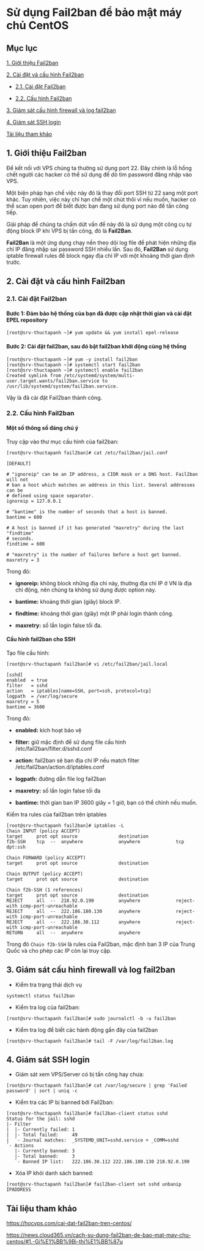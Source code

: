 # Sử dụng Fail2ban để bảo mật máy chủ CentOS

## Mục lục

[1. Giới thiệu Fail2ban](https://github.com/quanganh1996111/Linux-Tutorial/blob/master/Linux-Onjob%20Trainning/Fail2ban_with_CentOS7.md#1-gi%E1%BB%9Bi-thi%E1%BB%87u-fail2ban)

[2. Cài đặt và cấu hình Fail2ban](https://github.com/quanganh1996111/Linux-Tutorial/blob/master/Linux-Onjob%20Trainning/Fail2ban_with_CentOS7.md#2-c%C3%A0i-%C4%91%E1%BA%B7t-v%C3%A0-c%E1%BA%A5u-h%C3%ACnh-fail2ban)

- [2.1. Cài đặt Fail2ban](https://github.com/quanganh1996111/Linux-Tutorial/blob/master/Linux-Onjob%20Trainning/Fail2ban_with_CentOS7.md#21-c%C3%A0i-%C4%91%E1%BA%B7t-fail2ban)

- [2.2. Cấu hình Fail2ban](https://github.com/quanganh1996111/Linux-Tutorial/blob/master/Linux-Onjob%20Trainning/Fail2ban_with_CentOS7.md#22-c%E1%BA%A5u-h%C3%ACnh-fail2ban)

[3. Giám sát cấu hình firewall và log fail2ban](https://github.com/quanganh1996111/Linux-Tutorial/blob/master/Linux-Onjob%20Trainning/Fail2ban_with_CentOS7.md#3-gi%C3%A1m-s%C3%A1t-c%E1%BA%A5u-h%C3%ACnh-firewall-v%C3%A0-log-fail2ban)

[4. Giám sát SSH login](https://github.com/quanganh1996111/Linux-Tutorial/blob/master/Linux-Onjob%20Trainning/Fail2ban_with_CentOS7.md#4-gi%C3%A1m-s%C3%A1t-ssh-login)

[Tài liệu tham khảo](https://github.com/quanganh1996111/Linux-Tutorial/blob/master/Linux-Onjob%20Trainning/Fail2ban_with_CentOS7.md#t%C3%A0i-li%E1%BB%87u-tham-kh%E1%BA%A3o)

## 1. Giới thiệu Fail2ban

Để kết nối với VPS chúng ta thường sử dụng port 22. Đây chính là lỗ hổng chết người các hacker có thể sử dụng để dò tìm password đăng nhập vào VPS.

Một biện pháp hạn chế việc này đó là thay đổi port SSH từ 22 sang một port khác. Tuy nhiên, việc này chỉ hạn chế một chút thôi vì nếu muốn, hacker có thể scan open port để biết được bạn đang sử dụng port nào để tấn công tiếp.

Giải pháp để chúng ta chấm dứt vấn đề này đó là sử dụng một công cụ tự động block IP khi VPS bị tấn công, đó là **Fail2Ban**.

**Fail2Ban** là một ứng dụng chạy nền theo dõi log file để phát hiện những địa chỉ IP đăng nhập sai password SSH nhiều lần. Sau đó, **Fail2Ban** sử dụng iptable firewall rules để block ngay địa chỉ IP với một khoảng thời gian định trước.

## 2. Cài đặt và cấu hình Fail2ban

### 2.1. Cài đặt Fail2ban

#### Bước 1: Đảm bảo hệ thống của bạn đã được cập nhật thời gian và cài đặt EPEL repository

`[root@srv-thuctapanh ~]# yum update && yum install epel-release`

#### Bước 2: Cài đặt fail2ban, sau đó bật fail2ban khởi động cùng hệ thống

```
[root@srv-thuctapanh ~]# yum -y install fail2ban
[root@srv-thuctapanh ~]# systemctl start fail2ban
[root@srv-thuctapanh ~]# systemctl enable fail2ban
Created symlink from /etc/systemd/system/multi-user.target.wants/fail2ban.service to /usr/lib/systemd/system/fail2ban.service.
```

Vậy là đã cài đặt Fail2ban thành công.

### 2.2. Cấu hình Fail2ban

#### Một số thông số đáng chú ý

Truy cập vào thư mục cấu hình của fail2ban:

`[root@srv-thuctapanh fail2ban]# cat /etc/fail2ban/jail.conf`

```
[DEFAULT]

# "ignoreip" can be an IP address, a CIDR mask or a DNS host. Fail2ban will not
# ban a host which matches an address in this list. Several addresses can be
# defined using space separator.
ignoreip = 127.0.0.1

# "bantime" is the number of seconds that a host is banned.
bantime = 600

# A host is banned if it has generated "maxretry" during the last "findtime"
# seconds.
findtime = 600

# "maxretry" is the number of failures before a host get banned.
maxretry = 3
```

Trong đó:

- **ignoreip:** không block những địa chỉ này, thường địa chỉ IP ở VN là địa chỉ động, nên chúng ta không sử dụng được option này.

- **bantime:** khoảng thời gian (giây) block IP.

- **findtime:** khoảng thời gian (giây) một IP phải login thành công.

- **maxretry:** số lần login false tối đa.

#### Cấu hình fail2ban cho SSH

Tạo file cấu hình:

`[root@srv-thuctapanh fail2ban]# vi /etc/fail2ban/jail.local`

```
[sshd]
enabled  = true
filter   = sshd
action   = iptables[name=SSH, port=ssh, protocol=tcp]
logpath  = /var/log/secure
maxretry = 5
bantime = 3600
```

Trong đó:

- **enabled:** kích hoạt bảo vệ

- **filter:** giữ mặc định để sử dụng file cấu hình /etc/fail2ban/filter.d/sshd.conf

- **action:** fail2ban sẽ ban địa chỉ IP nếu match filter /etc/fail2ban/action.d/iptables.conf

- **logpath:** đường dẫn file log fail2ban

- **maxretry:** số lần login false tối đa

- **bantime:** thời gian ban IP 3600 giây = 1 giờ, bạn có thể chỉnh nếu muốn.

Kiểm tra rules của fail2ban trên iptables

```
[root@srv-thuctapanh fail2ban]# iptables -L
Chain INPUT (policy ACCEPT)
target     prot opt source               destination
f2b-SSH    tcp  --  anywhere             anywhere             tcp dpt:ssh

Chain FORWARD (policy ACCEPT)
target     prot opt source               destination

Chain OUTPUT (policy ACCEPT)
target     prot opt source               destination

Chain f2b-SSH (1 references)
target     prot opt source               destination
REJECT     all  --  218.92.0.190         anywhere             reject-with icmp-port-unreachable
REJECT     all  --  222.186.180.130      anywhere             reject-with icmp-port-unreachable
REJECT     all  --  222.186.30.112       anywhere             reject-with icmp-port-unreachable
RETURN     all  --  anywhere             anywhere
```

Trong đó `Chain f2b-SSH` là rules của Fail2ban, mặc định ban 3 IP của Trung Quốc và cho phép các IP còn lại truy cập.

## 3. Giám sát cấu hình firewall và log fail2ban

- Kiểm tra trạng thái dịch vụ

`systemctl status fail2ban`

- Kiểm tra log của fail2ban:

`[root@srv-thuctapanh fail2ban]# sudo journalctl -b -u fail2ban`

- Kiểm tra log để biết các hành động gần đây của fail2ban

`[root@srv-thuctapanh fail2ban]# tail -F /var/log/fail2ban.log`

## 4. Giám sát SSH login

- Giám sát xem VPS/Server có bị tấn công hay chưa:

`[root@srv-thuctapanh fail2ban]# cat /var/log/secure | grep 'Failed password' | sort | uniq -c`

- Kiểm tra các IP bị banned bới Fail2ban:

```
[root@srv-thuctapanh fail2ban]# fail2ban-client status sshd
Status for the jail: sshd
|- Filter
|  |- Currently failed: 1
|  |- Total failed:     49
|  `- Journal matches:  _SYSTEMD_UNIT=sshd.service + _COMM=sshd
`- Actions
   |- Currently banned: 3
   |- Total banned:     3
   `- Banned IP list:   222.186.30.112 222.186.180.130 218.92.0.190
```

- Xóa IP khỏi danh sách banned:

`[root@srv-thuctapanh fail2ban]# fail2ban-client set sshd unbanip IPADDRESS`

## Tài liệu tham khảo

https://hocvps.com/cai-dat-fail2ban-tren-centos/

https://news.cloud365.vn/cach-su-dung-fail2ban-de-bao-mat-may-chu-centos/#1.-Gi%E1%BB%9Bi-thi%E1%BB%87u

